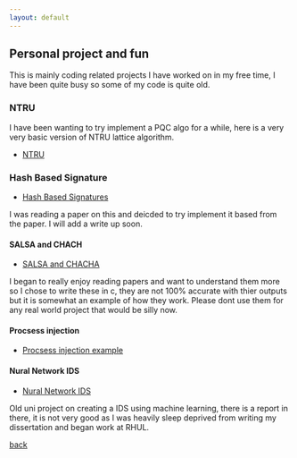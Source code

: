 ```yaml
---
layout: default
---
```


## Personal project and fun 
This is mainly coding related projects I have worked on in my free time, I have been quite busy so some of my code is quite old.  


### NTRU 

I have been wanting to try implement a PQC algo for a while, here is a very very basic version of NTRU lattice algorithm. 
- [NTRU](https://github.com/HBLocker/NRTU) 


### Hash Based Signature
- [Hash Based Signatures](https://github.com/HBLocker/Hash-Based-Signatures)

I was reading a paper on this and deicded to try implement it based from the paper. I will add a write up soon. 


#### SALSA and CHACH 
- [SALSA and CHACHA](https://github.com/HBLocker/Salsa-ChaCha)


I began to really enjoy reading papers and want to understand them more so I chose to write these in c, they are not 100% accurate with thier outputs but it is somewhat an example of how they work. Please dont use them for any real world project that would be silly now. 



#### Procsess injection
-  [Procsess injection example](https://github.com/HBLocker/procsss-Injection/blob/master/README.md)


#### Nural Network IDS

 - [Nural Network IDS](https://github.com/HBLocker/NuralNetwork-Network-traffic)
 
 Old uni project on creating a IDS using machine learning, there is a report in there, it is not very good as I was heavily sleep deprived from writing my dissertation and began work at RHUL. 


[back](./)




